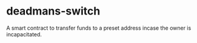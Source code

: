 # deadmans-switch
A smart contract to transfer funds to a preset address incase the owner is incapacitated.